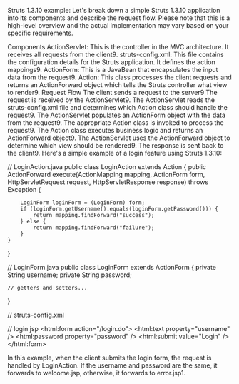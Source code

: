 Struts 1.3.10 example:
Let's break down a simple Struts 1.3.10 application into its components and describe the request flow. Please note that this is a high-level overview and the actual implementation may vary based on your specific requirements.

Components
ActionServlet: This is the controller in the MVC architecture. It receives all requests from the client9.
struts-config.xml: This file contains the configuration details for the Struts application. It defines the action mappings9.
ActionForm: This is a JavaBean that encapsulates the input data from the request9.
Action: This class processes the client requests and returns an ActionForward object which tells the Struts controller what view to render9.
Request Flow
The client sends a request to the server9
The request is received by the ActionServlet9.
The ActionServlet reads the struts-config.xml file and determines which Action class should handle the request9.
The ActionServlet populates an ActionForm object with the data from the request9.
The appropriate Action class is invoked to process the request9.
The Action class executes business logic and returns an ActionForward object9.
The ActionServlet uses the ActionForward object to determine which view should be rendered9.
The response is sent back to the client9.
Here's a simple example of a login feature using Struts 1.3.10:


// LoginAction.java
public class LoginAction extends Action {
    public ActionForward execute(ActionMapping mapping, ActionForm form,
        HttpServletRequest request, HttpServletResponse response)
        throws Exception {
        
        LoginForm loginForm = (LoginForm) form;
        if (loginForm.getUsername().equals(loginForm.getPassword())) {
            return mapping.findForward("success");
        } else {
            return mapping.findForward("failure");
        }
    }
}



// LoginForm.java
public class LoginForm extends ActionForm {
    private String username;
    private String password;

    // getters and setters...
}




// struts-config.xml
<action-mappings>
    <action path="/login" type="com.example.LoginAction" name="loginForm">
        <forward name="success" path="/welcome.jsp" />
        <forward name="failure" path="/error.jsp" />
    </action>
</action-mappings>




// login.jsp
<html:form action="/login.do">
    <html:text property="username" />
    <html:password property="password" />
    <html:submit value="Login" />
</html:form>




In this example, when the client submits the login form, the request is handled by LoginAction. If the username and password are the same, it forwards to welcome.jsp, otherwise, it forwards to error.jsp1.
